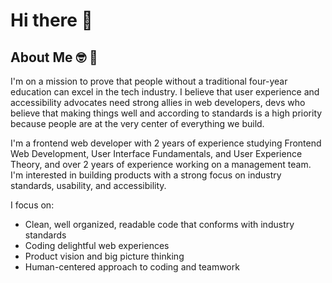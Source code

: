 # Hi there 👋

## About Me 🤓 🌈

I'm on a mission to prove that people without a traditional four-year education can excel in the tech industry. I believe that user experience and accessibility advocates need strong allies in web developers, devs who believe that making things well and according to standards is a high priority because people are at the very center of everything we build.

I'm a frontend web developer with 2 years of experience studying Frontend Web Development, User Interface Fundamentals, and User Experience Theory, and over 2 years of experience working on a management team. I'm interested in building products with a strong focus on industry standards, usability, and accessibility.

I focus on:
- Clean, well organized, readable code that conforms with industry standards
- Coding delightful web experiences
- Product vision and big picture thinking
- Human-centered approach to coding and teamwork
<!--
**lizzSoup/lizzSoup** is a ✨ _special_ ✨ repository because its `README.md` (this file) appears on your GitHub profile.

Here are some ideas to get you started:

- 🔭 I’m currently working on ...
- 🌱 I’m currently learning ...
- 👯 I’m looking to collaborate on ...
- 🤔 I’m looking for help with ...
- 💬 Ask me about ...
- 📫 How to reach me: ...
- 😄 Pronouns: ...
- ⚡ Fun fact: ...
-->
